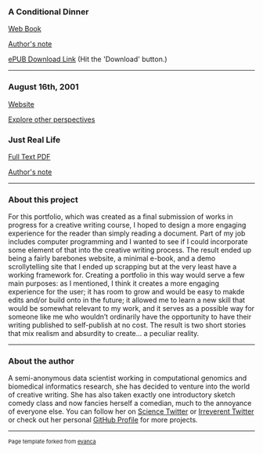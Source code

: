 
### A Conditional Dinner

[Web Book](https://competent-booth-17d5e0.netlify.com/)  

[Author's note](https://competent-booth-17d5e0.netlify.com/authors-note.html)  

[ePUB Download Link](https://github.com/apeculiarreality/AConditionalDinner-Book/blob/master/docs/AConditionalDinner.epub) (Hit the 'Download' button.)

---

### August 16th, 2001

[Website](https://apeculiarreality.github.io/test)

[Explore other perspectives](/AUG162001)

### Just Real Life

[Full Text PDF](/pdf/JustRealLife.pdf)  

[Author's note](/JRLAN)  

---

### About this project 

<p>For this portfolio, which was created as a final submission of works in progress for a creative writing course, I hoped to design a more engaging experience for the reader than simply reading a document. Part of my job includes computer programming and I wanted to see if I could incorporate some element of that into the creative writing process. The result ended up being a fairly barebones website, a minimal e-book, and a demo scrollytelling site that I ended up scrapping but at the very least have a working framework for. Creating a portfolio in this way would serve a few main purposes: as I mentioned, I think it creates a more engaging experience for the user; it has room to grow and would be easy to makde edits and/or build onto in the future; it allowed me to learn a new skill that would be somewhat relevant to my work, and it serves as a possible way for someone like me who wouldn’t ordinarily have the opportunity to have their writing published to self-publish at no cost. The result is two short stories that mix realism and absurdity to create... a peculiar reality.</p>

---

### About the author

A semi-anonymous data scientist working in computational genomics and biomedical informatics research, she has decided to venture into the world of creative writing. She has also taken exactly one introductory sketch comedy class and now fancies herself a comedian, much to the annoyance of everyone else. You can follow her on [Science Twitter](https://twitter.com/AnastasiaMLucas) or [Irreverent Twitter](https://twitter.com/sadinspace) or check out her personal [GitHub Profile](https://github.com/anastasia-lucas) for more projects.

---
<p style="font-size:11px">Page template forked from <a href="https://github.com/evanca/quick-portfolio">evanca</a></p>
<!-- Remove above link if you don't want to attibute -->
